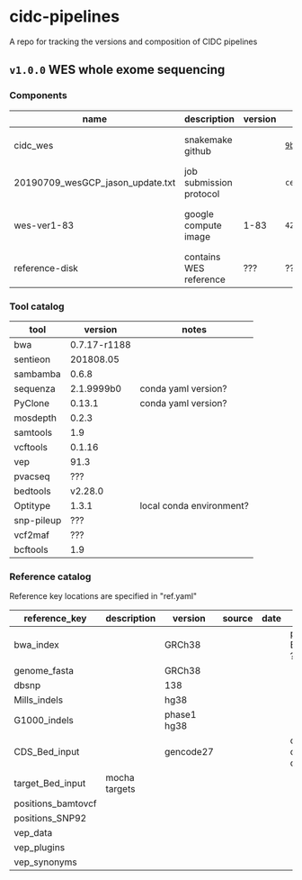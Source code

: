 # cidc-pipelines
A repo for tracking the versions and composition of CIDC pipelines

## `v1.0.0` WES whole exome sequencing

### Components

| name     | description      | version | hash    | label                 |
|----------|------------------|---------|---------|-----------------------|
| cidc_wes | snakemake github |         | [`9b26a3d`](https://github.com/CIMAC-CIDC/cidc-wes/commit/9b26a3d063716eb176a40a23ef5213edd3a7a785) | commit from 6/12/2019 |
| 20190709_wesGCP_jason_update.txt | job submission protocol | | `ce44437cb14f38aadabc53838ed45fa3` | md5 checksum of text file |
| wes-ver1-83 | google compute image | 1-83 | `42WmSpB8rSM=` | label fingerprint of the image |
| reference-disk | contains WES reference | ??? | ??? | ??? |

### Tool catalog

| tool     | version      | notes   |
|----------|--------------|---------|
| bwa      | 0.7.17-r1188 |         |
| sentieon | 201808.05    |         |
| sambamba | 0.6.8        |         |
| sequenza | 2.1.9999b0    | conda yaml version?  |
| PyClone  | 0.13.1    | conda yaml version? |
| mosdepth |  0.2.3       |         |
| samtools | 1.9          |         |
| vcftools | 0.1.16       |         |
| vep      | 91.3         |         |
| pvacseq  | ???     |         |
| bedtools | v2.28.0      |         |
| Optitype | 1.3.1    | local conda environment? |
| snp-pileup | ???   |         |
| vcf2maf | ??? |  |
| bcftools | 1.9     |         |

### Reference catalog

Reference key locations are specified in "ref.yaml"

| reference_key | description | version | source | date | notes                        |
|---------------|-------------|---------|--------|------|------------------------------|
| bwa_index     |             | GRCh38  |        |      | processed by BWA version ??? |
| genome_fasta  |             | GRCh38  |        |      |                              |
| dbsnp         |             | 138     |        |      |                              |
| Mills_indels  |             | hg38    |        |      |                              |
| G1000_indels  |             | phase1 hg38 |    |      |                              |
| CDS_Bed_input |             | gencode27 |      |      | cannoincal chromosomes only  |
| target_Bed_input | mocha targets |     |       |      |                              |
| positions_bamtovcf |        |         |        |      |      |
| positions_SNP92 |           |          |       |      |      |
| vep_data |    |          |       |      |      |
| vep_plugins | |          |       |      |      |
| vep_synonyms | |         |       |      |      |

